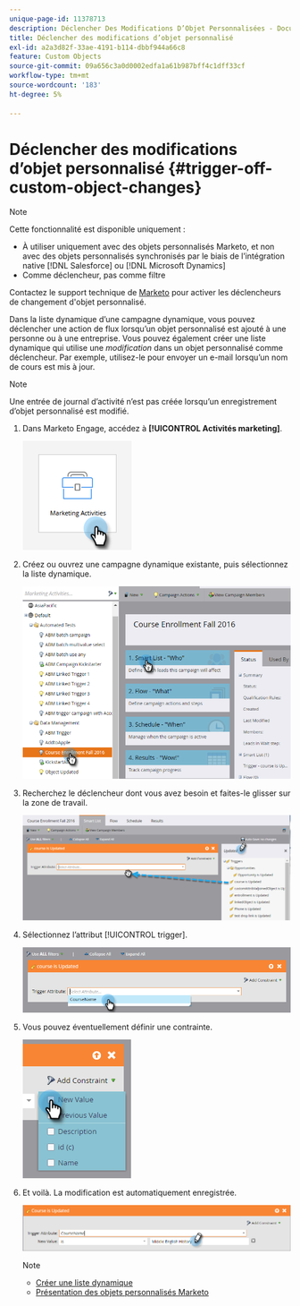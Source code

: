```yaml
---
unique-page-id: 11378713
description: Déclencher Des Modifications D’Objet Personnalisées - Documents Marketo - Documentation Du Produit
title: Déclencher des modifications d’objet personnalisé
exl-id: a2a3d82f-33ae-4191-b114-dbbf944a66c8
feature: Custom Objects
source-git-commit: 09a656c3a0d0002edfa1a61b987bff4c1dff33cf
workflow-type: tm+mt
source-wordcount: '183'
ht-degree: 5%

---
```


# Déclencher des modifications d’objet personnalisé {#trigger-off-custom-object-changes}

>[!NOTE]
>
>Cette fonctionnalité est disponible uniquement :
>
>* À utiliser uniquement avec des objets personnalisés Marketo, et non avec des objets personnalisés synchronisés par le biais de l’intégration native [!DNL Salesforce] ou [!DNL Microsoft Dynamics]
>* Comme déclencheur, pas comme filtre
>
>Contactez le support technique de [Marketo](https://nation.marketo.com/t5/Support/ct-p/Support) pour activer les déclencheurs de changement d&#39;objet personnalisé.

Dans la liste dynamique d’une campagne dynamique, vous pouvez déclencher une action de flux lorsqu’un objet personnalisé est ajouté à une personne ou à une entreprise. Vous pouvez également créer une liste dynamique qui utilise une _modification_ dans un objet personnalisé comme déclencheur. Par exemple, utilisez-le pour envoyer un e-mail lorsqu’un nom de cours est mis à jour.

>[!NOTE]
>
>Une entrée de journal d’activité n’est pas créée lorsqu’un enregistrement d’objet personnalisé est modifié.

1. Dans Marketo Engage, accédez à **[!UICONTROL Activités marketing]**.

   ![](assets/trigger-off-custom-object-changes-1.png)

1. Créez ou ouvrez une campagne dynamique existante, puis sélectionnez la liste dynamique.

   ![](assets/trigger-off-custom-object-changes-2.png)

1. Recherchez le déclencheur dont vous avez besoin et faites-le glisser sur la zone de travail.

   ![](assets/trigger-off-custom-object-changes-3.png)

1. Sélectionnez l’attribut [!UICONTROL trigger].

   ![](assets/trigger-off-custom-object-changes-4.png)

1. Vous pouvez éventuellement définir une contrainte.

   ![](assets/trigger-off-custom-object-changes-5.png)

1. Et voilà. La modification est automatiquement enregistrée.

   ![](assets/trigger-off-custom-object-changes-6.png)

   >[!NOTE]
   >
   >* [Créer une liste dynamique](/help/marketo/product-docs/core-marketo-concepts/smart-lists-and-static-lists/creating-a-smart-list/create-a-smart-list.md)
   >* [Présentation des objets personnalisés Marketo](/help/marketo/product-docs/administration/marketo-custom-objects/understanding-marketo-custom-objects.md)

